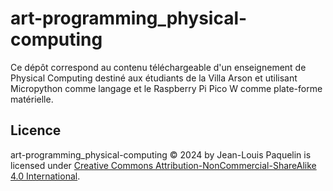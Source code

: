 # art-programming_physical-computing
Ce dépôt correspond au contenu téléchargeable d'un enseignement de Physical Computing destiné aux étudiants de la Villa Arson et utilisant Micropython comme langage et le Raspberry Pi Pico W comme plate-forme matérielle.

## Licence

art-programming_physical-computing © 2024 by Jean-Louis Paquelin is licensed under [Creative Commons Attribution-NonCommercial-ShareAlike 4.0 International](https://creativecommons.org/licenses/by-nc-sa/4.0/?ref=chooser-v1).

